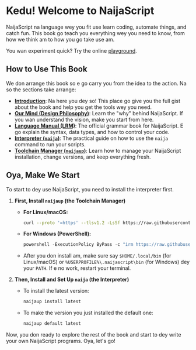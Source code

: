 # Kedu! Welcome to NaijaScript

NaijaScript na language wey you fit use learn coding, automate things, and catch fun. This book go teach you everything wey you need to know, from how we think am to how you go take use am.

You wan experiment quick? Try the online [playground](https://naijascript-playground.pages.dev).

## How to Use This Book

We don arrange this book so e go carry you from the idea to the action. Na so the sections take arrange:

- **[Introduction](INTRODUCTION.md)**: Na here you dey so! This place go give you the full gist about the book and help you get the tools wey you need.
- **[Our Mind (Design Philosophy)](DESIGN.md)**: Learn the "why" behind NaijaScript. If you wan understand the vision, make you start from here.
- **[Language Manual (LRM)](LRM.md)**: The official grammar book for NaijaScript. E go explain the syntax, data types, and how to control your code.
- **[Interpreter (`naija`)](naija.md)**: The practical guide on how to use the `naija` command to run your scripts.
- **[Toolchain Manager (`naijaup`)](naijaup.md)**: Learn how to manage your NaijaScript installation, change versions, and keep everything fresh.

## Oya, Make We Start

To start to dey use NaijaScript, you need to install the interpreter first.

1. **First, Install `naijaup` (the Toolchain Manager)**

   - **For Linux/macOS:**
     ```sh
     curl --proto '=https' --tlsv1.2 -LsSf https://raw.githubusercontent.com/xosnrdev/naijascript/master/scripts/install.sh | sh
     ```
   - **For Windows (PowerShell):**
     ```powershell
     powershell -ExecutionPolicy ByPass -c "irm https://raw.githubusercontent.com/xosnrdev/naijascript/master/scripts/install.ps1 | iex"
     ```
   - After you don install am, make sure say `$HOME/.local/bin` (for Linux/macOS) or `%USERPROFILE%\.naijascript\bin` (for Windows) dey your `PATH`. If e no work, restart your terminal.

2. **Then, Install and Set Up `naija` (the Interpreter)**

   - To install the latest version:
     ```sh
     naijaup install latest
     ```
   - To make the version you just installed the default one:
     ```sh
     naijaup default latest
     ```

Now, you don ready to explore the rest of the book and start to dey write your own NaijaScript programs. Oya, let's go!
